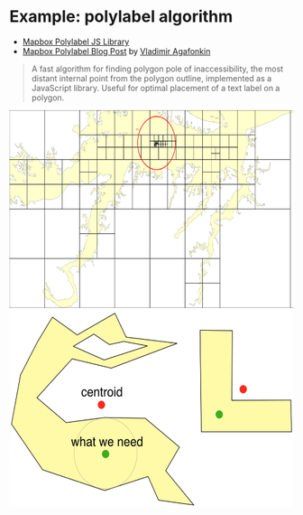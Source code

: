 # Example: polylabel algorithm

* [Mapbox Polylabel JS Library](https://github.com/mapbox/polylabel)
* [Mapbox Polylabel Blog Post](https://blog.mapbox.com/a-new-algorithm-for-finding-a-visual-center-of-a-polygon-7c77e6492fbc?gi=4f2fd9a22974) by [Vladimir Agafonkin](https://twitter.com/mourner)

> A fast algorithm for finding polygon pole of inaccessibility, the most distant internal point from the polygon outline, implemented as a JavaScript library. Useful for optimal placement of a text label on a polygon.

<div style="width: 100%; text-align: center;">
    <img src='./assets/polylabel.png' height='350px' />
</div>

<div style="width: 100%; text-align: center;">
    <img src='./assets/polylabel-centroid.png' height='350px' />
</div>